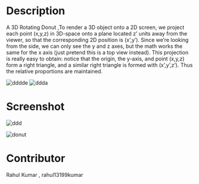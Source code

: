 # Description

A 3D Rotating Donut ,To render a 3D object onto a 2D screen, we project each point (x,y,z) in 3D-space onto a plane located z’ units away from the viewer, so that the corresponding 2D position is (x’,y’). Since we’re looking from the side, we can only see the y and z axes, but the math works the same for the x axis (just pretend this is a top view instead). This projection is really easy to obtain: notice that the origin, the y-axis, and point (x,y,z) form a right triangle, and a similar right triangle is formed with (x’,y’,z’). Thus the relative proportions are maintained.

![dddde](https://user-images.githubusercontent.com/55308841/103120047-0bb22980-469c-11eb-946f-c3001f0f6958.png)  ![ddda](https://user-images.githubusercontent.com/55308841/103120044-0a80fc80-469c-11eb-9864-7ce980eddd31.png)
# Screenshot


![ddd](https://user-images.githubusercontent.com/55308841/103119955-b2e29100-469b-11eb-9119-afe57901bcce.png)






![donut](https://user-images.githubusercontent.com/55308841/103119957-b413be00-469b-11eb-91c6-73d0d7549a64.png)




# Contributor

Rahul Kumar , rahul13199kumar

